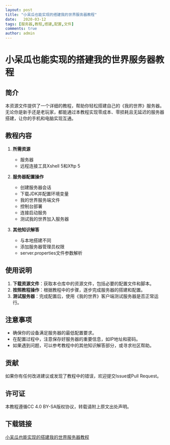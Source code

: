 ```yaml
---
layout: post
title: "小呆瓜也能实现的搭建我的世界服务器教程"
date:   2020-03-12
tags: [服务器,教程,搭建,配置,文件]
comments: true
author: admin
---
```

# 小呆瓜也能实现的搭建我的世界服务器教程

## 简介
本资源文件提供了一个详细的教程，帮助你轻松搭建自己的《我的世界》服务器。无论你是新手还是老玩家，都能通过本教程实现零成本、零损耗且无延迟的服务器搭建，让你的手机和电脑实现互通。

## 教程内容
1. **所需资源**
   - 服务器
   - 远程连接工具Xshell 5和Xftp 5

2. **服务器配置操作**
   - 创建服务器会话
   - 下载JDK并配置环境变量
   - 我的世界服务端文件
   - 控制台部署
   - 连接启动服务
   - 测试我的世界加入服务器

3. **其他知识解答**
   - 与本地搭建不同
   - 添加服务器管理员权限
   - server.properties文件参数解析

## 使用说明
1. **下载资源文件**：获取本仓库中的资源文件，包括必要的配置文件和脚本。
2. **按照教程操作**：根据教程中的步骤，逐步完成服务器的搭建和配置。
3. **测试服务器**：完成配置后，使用《我的世界》客户端测试服务器是否正常运行。

## 注意事项
- 确保你的设备满足服务器的最低配置要求。
- 在配置过程中，注意保存好服务器的重要信息，如IP地址和密码。
- 如果遇到问题，可以参考教程中的其他知识解答部分，或寻求社区帮助。

## 贡献
如果你有任何改进建议或发现了教程中的错误，欢迎提交Issue或Pull Request。

## 许可证
本教程遵循CC 4.0 BY-SA版权协议，转载请附上原文出处声明。

## 下载链接

[小呆瓜也能实现的搭建我的世界服务器教程](https://pan.quark.cn/s/39cec0394a47)